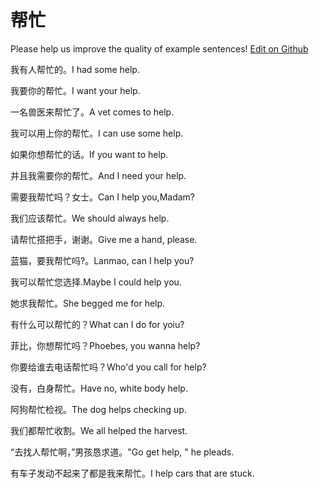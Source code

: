 # 帮忙

Please help us improve the quality of example sentences! [Edit on Github](https://github.com/jiyushe/jiyu-example-sentence-source/blob/main/chinese/bangmang.md)

<p><span class="chinese">我有人帮忙的。</span><span class="english">I had some help.</span></p>

<p><span class="chinese">我要你的帮忙。</span><span class="english">I want your help.</span></p>

<p><span class="chinese">一名兽医来帮忙了。</span><span class="english">A vet comes to help.</span></p>

<p><span class="chinese">我可以用上你的帮忙。</span><span class="english">I can use some help.</span></p>

<p><span class="chinese">如果你想帮忙的话。</span><span class="english">If you want to help.</span></p>

<p><span class="chinese">并且我需要你的帮忙。</span><span class="english">And I need your help.</span></p>

<p><span class="chinese">需要我帮忙吗？女士。</span><span class="english">Can I help you,Madam?</span></p>

<p><span class="chinese">我们应该帮忙。</span><span class="english">We should always help.</span></p>

<p><span class="chinese">请帮忙搭把手，谢谢。</span><span class="english">Give me a hand, please.</span></p>

<p><span class="chinese">蓝猫，要我帮忙吗?。</span><span class="english">Lanmao, can I help you?</span></p>

<p><span class="chinese">我可以帮忙您选择.</span><span class="english">Maybe I could help you.</span></p>

<p><span class="chinese">她求我帮忙。</span><span class="english">She begged me for help.</span></p>

<p><span class="chinese">有什么可以帮忙的？</span><span class="english">What can I do for yoiu?</span></p>

<p><span class="chinese">菲比，你想帮忙吗？</span><span class="english">Phoebes, you wanna help?</span></p>

<p><span class="chinese">你要给谁去电话帮忙吗？</span><span class="english">Who'd you call for help?</span></p>

<p><span class="chinese">没有，白身帮忙。</span><span class="english">Have no, white body help.</span></p>

<p><span class="chinese">阿狗帮忙检视。</span><span class="english">The dog helps checking up.</span></p>

<p><span class="chinese">我们都帮忙收割。</span><span class="english">We all helped the harvest.</span></p>

<p><span class="chinese">“去找人帮忙啊，”男孩恳求道。</span><span class="english">"Go get help, " he pleads.</span></p>

<p><span class="chinese">有车子发动不起来了都是我来帮忙。</span><span class="english">I help cars that are stuck.</span></p>

